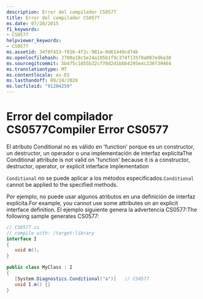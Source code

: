 ```yaml
---
description: Error del compilador CS0577
title: Error del compilador CS0577
ms.date: 07/20/2015
f1_keywords:
- CS0577
helpviewer_keywords:
- CS0577
ms.assetid: 34f8f453-f016-4f2c-981a-0d61449cd74b
ms.openlocfilehash: 2700a18c5e24a185b1f9c374f135f8a007ed6a38
ms.sourcegitcommit: 5b475c1855b32cf78d2d1bbb4295e4c236f39464
ms.translationtype: MT
ms.contentlocale: es-ES
ms.lasthandoff: 09/24/2020
ms.locfileid: "91204259"
---
```

# <a name="compiler-error-cs0577"></a><span data-ttu-id="81e74-103">Error del compilador CS0577</span><span class="sxs-lookup"><span data-stu-id="81e74-103">Compiler Error CS0577</span></span>

<span data-ttu-id="81e74-104">El atributo Conditional no es válido en 'function' porque es un constructor, un destructor, un operador o una implementación de interfaz explícita</span><span class="sxs-lookup"><span data-stu-id="81e74-104">The Conditional attribute is not valid on 'function' because it is a constructor, destructor, operator, or explicit interface implementation</span></span>  
  
 <span data-ttu-id="81e74-105">`Conditional` no se puede aplicar a los métodos especificados.</span><span class="sxs-lookup"><span data-stu-id="81e74-105">`Conditional` cannot be applied to the specified methods.</span></span>  
  
 <span data-ttu-id="81e74-106">Por ejemplo, no puede usar algunos atributos en una definición de interfaz explícita.</span><span class="sxs-lookup"><span data-stu-id="81e74-106">For example, you cannot use some attributes on an explicit interface definition.</span></span> <span data-ttu-id="81e74-107">El ejemplo siguiente genera la advertencia CS0577:</span><span class="sxs-lookup"><span data-stu-id="81e74-107">The following sample generates CS0577:</span></span>  
  
```csharp  
// CS0577.cs  
// compile with: /target:library  
interface I  
{  
   void m();  
}  
  
public class MyClass : I  
{  
   [System.Diagnostics.Conditional("a")]   // CS0577  
   void I.m() {}  
}  
```
